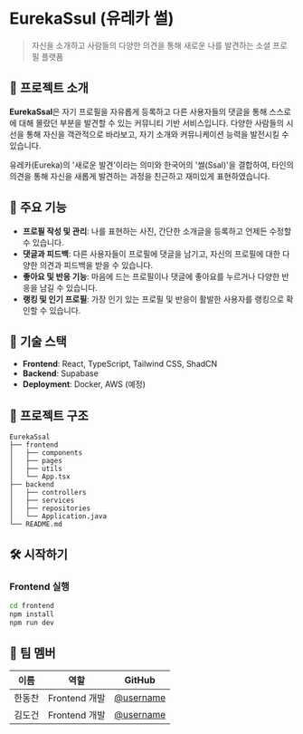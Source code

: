 # EurekaSsul (유레카 썰)

> 자신을 소개하고 사람들의 다양한 의견을 통해 새로운 나를 발견하는 소셜 프로필 플랫폼

## 📌 프로젝트 소개

**EurekaSsal**은 자기 프로필을 자유롭게 등록하고 다른 사용자들의 댓글을 통해 스스로에 대해 몰랐던 부분을 발견할 수 있는 커뮤니티 기반 서비스입니다. 다양한 사람들의 시선을 통해 자신을 객관적으로 바라보고, 자기 소개와 커뮤니케이션 능력을 발전시킬 수 있습니다.

유레카(Eureka)의 '새로운 발견'이라는 의미와 한국어의 '썰(Ssal)'을 결합하여, 타인의 의견을 통해 자신을 새롭게 발견하는 과정을 친근하고 재미있게 표현하였습니다.

## 🌟 주요 기능

- **프로필 작성 및 관리**: 나를 표현하는 사진, 간단한 소개글을 등록하고 언제든 수정할 수 있습니다.
- **댓글과 피드백**: 다른 사용자들이 프로필에 댓글을 남기고, 자신의 프로필에 대한 다양한 의견과 피드백을 받을 수 있습니다.
- **좋아요 및 반응 기능**: 마음에 드는 프로필이나 댓글에 좋아요를 누르거나 다양한 반응을 남길 수 있습니다.
- **랭킹 및 인기 프로필**: 가장 인기 있는 프로필 및 반응이 활발한 사용자를 랭킹으로 확인할 수 있습니다.

## 🚀 기술 스택

- **Frontend**: React, TypeScript, Tailwind CSS, ShadCN
- **Backend**: Supabase
- **Deployment**: Docker, AWS (예정)

## 📁 프로젝트 구조
```
EurekaSsal
├── frontend
│   ├── components
│   ├── pages
│   ├── utils
│   └── App.tsx
├── backend
│   ├── controllers
│   ├── services
│   ├── repositories
│   └── Application.java
└── README.md
```

## 🛠️ 시작하기

### Frontend 실행
```bash
cd frontend
npm install
npm run dev
```

## 🙋 팀 멤버

| 이름  | 역할 | GitHub                                      |
|-----|------|---------------------------------------------|
| 한동찬 | Frontend 개발 | [@username](https://github.com/pillow12360) |
| 김도건 | Frontend 개발 | [@username](https://github.com/username)    |
